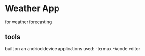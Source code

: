 # Weather App
for weather forecasting

## tools
built on an andriod device
applications used:
  -termux
  -Acode editor
  